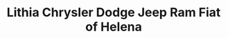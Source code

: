 ---
title: "Lithia Chrysler Dodge Jeep Ram Fiat of Helena"
url: /helena/lithia-chrysler-dodge-jeep-ram-fiat-of-helena/
shop: car
---